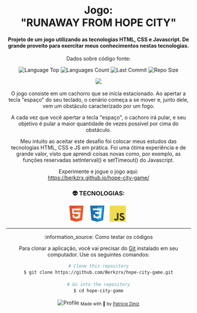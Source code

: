 <div align="center">
  
# Jogo: <br> "RUNAWAY FROM HOPE CITY"
  
<h4>Projeto de um jogo utilizando as tecnologias HTML, CSS e Javascript. De grande proveito para exercitar meus conhecimentos nestas tecnologias.</h4>
<p>
<!-- Image Shields -->
  <p>Dados sobre código fonte:</p>
<img  alt="Language Top"  src="https://img.shields.io/github/languages/top/Berkzrx/hope-city-game">
<img  alt="Languages Count"  src="https://img.shields.io/github/languages/count/Berkzrx/hope-city-game">
<img  alt="Last Commit"  src="https://img.shields.io/github/last-commit/Berkzrx/hope-city-game">
<img  alt="Repo Size"  src="https://img.shields.io/github/repo-size/Berkzrx/hope-city-game">
<a  href="https://github.com/Berkzrx/climate-app/blob/master/LICENSE">
</a>
</p>

<p align="center">
<img src="https://cdn.discordapp.com/attachments/732645583227191489/983007157203132437/readme_there.png" width=900>
  <p>O jogo consiste em um cachorro que se inicia estacionado. Ao apertar a tecla "espaço" do seu teclado, o cenário começa a se mover e, junto dele, vem um obstáculo caracterizado por um fogo.</p>
  <p>A cada vez que você apertar a tecla "espaço", o cachoro irá pular, e seu objetivo é pular a maior quantidade de vezes possível por cima do obstáculo.</p>
  <p>Meu intuito ao aceitar este desafio foi colocar meus estudos das tecnologias HTML, CSS e JS em prática. Foi uma ótima experiência e de grande valor, visto que aprendi coisas novas como, por exemplo, as funções reservadas setInterval() e setTimeout() do Javascript.</p>
</div>
  <p align="center">Experimente e jogue o jogo aqui:<br> <a href="https://berkzrx.github.io/hope-city-game/">https://berkzrx.github.io/hope-city-game/</a></p>
<div align="center">
            
### 👽 TECNOLOGIAS:

<img src="https://raw.githubusercontent.com/devicons/devicon/master/icons/html5/html5-original.svg" alt="imagem" width="45"> &nbsp;
<img src="https://raw.githubusercontent.com/devicons/devicon/master/icons/css3/css3-original.svg" alt="imagem" width="45"> &nbsp;
<img src="https://raw.githubusercontent.com/devicons/devicon/master/icons/javascript/javascript-original.svg" alt="imagem" width="45"> &nbsp;
  
---
</div>

<div align="center">
:information_source: Como testar os códigos
  
Para clonar a aplicação, você vai precisar do [Git](https://git-scm.com) instalado em seu computador.
Use os seguintes comandos:

```bash
# Clone this repository
$ git clone https://github.com/Berkzrx/hope-city-game.git

# Go into the repository
$ cd hope-city-game

```

<div>
  <img align="center" src="https://cdn.discordapp.com/attachments/732645583227191489/982912009152651294/CV.png" width=35 alt="Profile"/>
  <sub>Made with 🤍 by <a href="https://github.com/Berkzrx">Patricio Diniz</a></sub>
</div>


</div>
